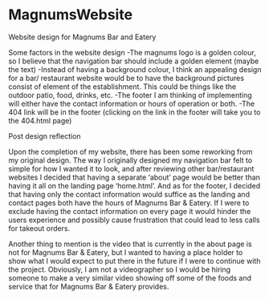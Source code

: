 # MagnumsWebsite
Website design for Magnums Bar and Eatery

Some factors in the website design
  -The magnums logo is a golden colour, so I believe that the navigation bar should include a golden element (maybe the text)
  -Instead of having a background colour, I think an appealing design for a bar/ restaurant website would be to have the background pictures consist of element of the establishment. This could be things like the outdoor patio, food, drinks, etc.
  -The footer I am thinking of implementing will either have the contact information or hours of operation or both.
  -The 404 link will be in the footer (clicking on the link in the footer will take you to the 404.html page)

Post design reflection

Upon the completion of my website, there has been some reworking from my original design. 
The way I originally designed my navigation bar felt to simple for how I wanted it to look, 
and after reviewing other bar/restaurant websites I decided that having a separate ‘about’ 
page would be better than having it all on the landing page ‘home.html’. And as for the footer, 
I decided that having only the contact information would suffice as the landing and contact 
pages both have the hours of Magnums Bar & Eatery. If I were to exclude having the contact 
information on every page it would hinder the users experience and possibly cause frustration
that could lead to less calls for takeout orders.

Another thing to mention is the video that is currently in the about page is not for 
Magnums Bar & Eatery, but I wanted to having a place holder to show what I would expect 
to put there in the future if I were to continue with the project. Obviously, I am not a 
videographer so I would be hiring someone to make a very similar video showing off some 
of the foods and service that for Magnums Bar & Eatery provides.
